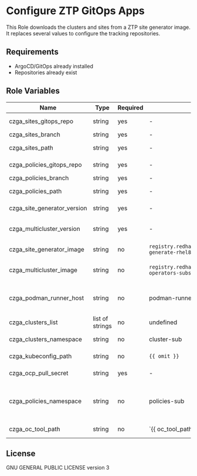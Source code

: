 Configure ZTP GitOps Apps
=========

This Role downloads the clusters and sites from a ZTP site generator image. It replaces several values to configure the tracking repositories.

Requirements
------------

* ArgoCD/GitOps already installed
* Repositories already exist

Role Variables
--------------

Name                        | Type   | Required | Default                                            | Description
--------------------------- | ------ | -------- | -------------------------------------------------- | -------------------------------------------------------------
czga_sites_gitops_repo      | string | yes      | -                                                  | Repository where SiteConfig can be found.
czga_sites_branch           | string | yes      | -                                                  | SiteConfig repo's branch.
czga_sites_path             | string | yes      | -                                                  | Path to find SiteConfig's kustomize file in the repo.
czga_policies_gitops_repo   | string | yes      | -                                                  | Repository where Policies can be found.
czga_policies_branch        | string | yes      | -                                                  | Policies repo's branch.
czga_policies_path          | string | yes      | -                                                  | Path to find Policies' kustomize file in the repo.
czga_site_generator_version | string | yes      | -                                                  | ZTP site generator container version
czga_multicluster_version   | string | yes      | -                                                  | Multicluster operators subscription container version
czga_site_generator_image   | string | no       | `registry.redhat.io/openshif4/ztp-site-generate-rhel8` | ZTP site generator container image
czga_multicluster_image     | string | no       | `registry.redhat.io/rhacm2/multicluster-operators-subscription-rhel9` | Multicluster operators subscription container image
czga_podman_runner_host     | string | no       | podman-runner                                      |  Identity of the inventory host pulling the sites template generator image.
czga_clusters_list          | list of strings | no | undefined                                       | List of clusters to be deployed.
czga_clusters_namespace     | string | no       | cluster-sub                                        | Namespace for the site config resources.
czga_kubeconfig_path        | string | no       | `{{ omit }}`                                       | Path to the ACM hub kubeconfig file.
czga_ocp_pull_secret        | string | yes      | -                                                  | Pull secret for the Spoke cluster.
czga_policies_namespace     | string | no       | policies-sub                                       | Namespace for the policy generator template resources. It can not be the sabe as the clusters namespace.
czga_oc_tool_path           | string | no       | `{{ oc_tool_path | default('/usr/local/bin/oc) }}` | Path to the OpenShift Command Line Interface binary.

License
-------

GNU GENERAL PUBLIC LICENSE version 3
